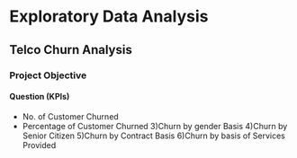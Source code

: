 # Exploratory Data Analysis
## Telco Churn Analysis
### Project Objective
#### Question (KPIs)
- No. of Customer Churned
- Percentage of Customer Churned
3)Churn by gender Basis
4)Churn by Senior Citizen 
5)Churn by Contract Basis
6)Churn by basis of Services Provided
